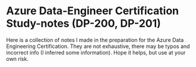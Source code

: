 # Azure Data-Engineer Certification Study-notes (DP-200, DP-201)

Here is a collection of notes I made in the preparation for the Azure Data Engineering Certification. They are not exhaustive, there may be typos and incorrect info (I inferred some information). Hope it helps, but use at your own risk.


